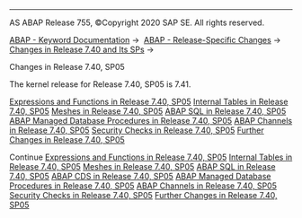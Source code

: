   

* * *

AS ABAP Release 755, ©Copyright 2020 SAP SE. All rights reserved.

[ABAP - Keyword Documentation](https://help.sap.com/doc/abapdocu_755_index_htm/7.55/en-US/abenabap.htm) →  [ABAP - Release-Specific Changes](https://help.sap.com/doc/abapdocu_755_index_htm/7.55/en-US/abennews.htm) →  [Changes in Release 7.40 and Its SPs](https://help.sap.com/doc/abapdocu_755_index_htm/7.55/en-US/abennews-740.htm) → 

Changes in Release 7.40, SP05

The kernel release for Release 7.40, SP05 is 7.41.

[Expressions and Functions in Release 7.40, SP05](https://help.sap.com/doc/abapdocu_755_index_htm/7.55/en-US/abennews-740_sp05-expressions.htm)
[Internal Tables in Release 7.40, SP05](https://help.sap.com/doc/abapdocu_755_index_htm/7.55/en-US/abennews-740_sp05-itab.htm)
[Meshes in Release 7.40, SP05](https://help.sap.com/doc/abapdocu_755_index_htm/7.55/en-US/abennews-740_sp05-mesh.htm)
[ABAP SQL in Release 7.40, SP05](https://help.sap.com/doc/abapdocu_755_index_htm/7.55/en-US/abennews-740_sp05-open_sql.htm)
[ABAP Managed Database Procedures in Release 7.40, SP05](https://help.sap.com/doc/abapdocu_755_index_htm/7.55/en-US/abennews-740_sp05-amdp.htm)
[ABAP Channels in Release 7.40, SP05](https://help.sap.com/doc/abapdocu_755_index_htm/7.55/en-US/abennews-740_sp05-abap_channels.htm)
[Security Checks in Release 7.40, SP05](https://help.sap.com/doc/abapdocu_755_index_htm/7.55/en-US/abennews-740-slin_sec.htm)
[Further Changes in Release 7.40, SP05](https://help.sap.com/doc/abapdocu_755_index_htm/7.55/en-US/abennews-740_sp05-others.htm)

Continue
[Expressions and Functions in Release 7.40, SP05](https://help.sap.com/doc/abapdocu_755_index_htm/7.55/en-US/abennews-740_sp05-expressions.htm)
[Internal Tables in Release 7.40, SP05](https://help.sap.com/doc/abapdocu_755_index_htm/7.55/en-US/abennews-740_sp05-itab.htm)
[Meshes in Release 7.40, SP05](https://help.sap.com/doc/abapdocu_755_index_htm/7.55/en-US/abennews-740_sp05-mesh.htm)
[ABAP SQL in Release 7.40, SP05](https://help.sap.com/doc/abapdocu_755_index_htm/7.55/en-US/abennews-740_sp05-open_sql.htm)
[ABAP CDS in Release 7.40, SP05](https://help.sap.com/doc/abapdocu_755_index_htm/7.55/en-US/abennews-740_sp05-abap_cds.htm)
[ABAP Managed Database Procedures in Release 7.40, SP05](https://help.sap.com/doc/abapdocu_755_index_htm/7.55/en-US/abennews-740_sp05-amdp.htm)
[ABAP Channels in Release 7.40, SP05](https://help.sap.com/doc/abapdocu_755_index_htm/7.55/en-US/abennews-740_sp05-abap_channels.htm)
[Security Checks in Release 7.40, SP05](https://help.sap.com/doc/abapdocu_755_index_htm/7.55/en-US/abennews-740-slin_sec.htm)
[Further Changes in Release 7.40, SP05](https://help.sap.com/doc/abapdocu_755_index_htm/7.55/en-US/abennews-740_sp05-others.htm)